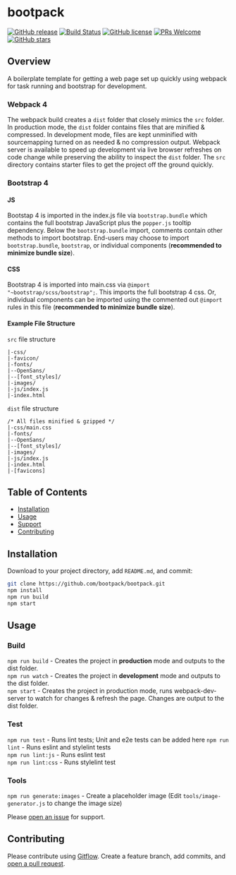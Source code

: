 # bootpack

[![GitHub release](https://img.shields.io/github/release/bootpack/bootpack.svg)](https://GitHub.com/bootpack/bootpack/releases/)
[![Build Status](https://travis-ci.com/bootpack/bootpack.svg?branch=master)](https://travis-ci.com/bootpack/bootpack)
[![GitHub license](https://img.shields.io/github/license/bootpack/bootpack.svg)](https://github.com/bootpack/bootpack/blob/master/LICENSE)
[![PRs Welcome](https://img.shields.io/badge/PRs-welcome-brightgreen.svg?style=flat-square)](https://github.com/bootpack/bootpack/blob/master/.github/CONTRIBUTING.md)
[![GitHub stars](https://img.shields.io/github/stars/bootpack/bootpack.svg?style=social&label=Star&maxAge=2592000)](https://GitHub.com/bootpack/bootpack/stargazers/)

## Overview

A boilerplate template for getting a web page set up quickly using webpack for task running and bootstrap for development.

### Webpack 4
The webpack build creates a `dist` folder that closely mimics the `src` folder. In production mode, the `dist` folder contains files that are minified & compressed. In development mode, files are kept unminified with sourcemapping turned on as needed & no compression output. Webpack server is available to speed up development via live browser refreshes on code change while preserving the ability to inspect the `dist` folder. The `src` directory contains starter files to get the project off the ground quickly.

### Bootstrap 4
#### JS
Bootstap 4 is imported in the index.js file via `bootstrap.bundle` which contains the full bootstrap JavaScript plus the `popper.js` tooltip dependency. Below the `bootstrap.bundle` import, comments contain other methods to import bootstrap. End-users may choose to import `bootstrap.bundle`, `bootstrap`, or individual components (**recommended to minimize bundle size**).

#### CSS
Bootstrap 4 is imported into main.css via `@import "~bootstrap/scss/bootstrap";`. This imports the full bootstrap 4 css. Or, individual components can be imported using the commented out `@import` rules in this file (**recommended to minimize bundle size**).

#### Example File Structure
`src` file structure
```
|-css/
|-favicon/
|-fonts/
|--OpenSans/
|--[font_styles]/
|-images/
|-js/index.js
|-index.html
```

`dist` file structure
```
/* All files minified & gzipped */
|-css/main.css
|-fonts/
|--OpenSans/
|--[font_styles]/
|-images/
|-js/index.js
|-index.html
|-[favicons]
```

## Table of Contents
- [Installation](#installation)
- [Usage](#usage)
- [Support](#support)
- [Contributing](#contributing)

## Installation
Download to your project directory, add `README.md`, and commit:

```sh
git clone https://github.com/bootpack/bootpack.git
npm install
npm run build
npm start
```

## Usage
### Build
`npm run build` - Creates the project in **production** mode and outputs to the dist folder.   
`npm run watch` - Creates the project in **development** mode and outputs to the dist folder.   
`npm start` - Creates the project in production mode, runs webpack-dev-server to watch for changes & refresh the page. Changes are output to the dist folder.   

### Test
`npm run test` - Runs lint tests; Unit and e2e tests can be added here
`npm run lint` - Runs eslint and stylelint tests   
`npm run lint:js` - Runs eslint test   
`npm run lint:css` - Runs stylelint test   

### Tools
`npm run generate:images` - Create a placeholder image (Edit `tools/image-generator.js` to change the image size)

Please [open an issue](https://github.com/bootpack/bootpack/issues/new) for support.

## Contributing

Please contribute using [Gitflow](https://www.atlassian.com/git/tutorials/comparing-workflows/gitflow-workflow). Create a feature branch, add commits, and [open a pull request](https://github.com/bootpack/bootpack/compare/).
